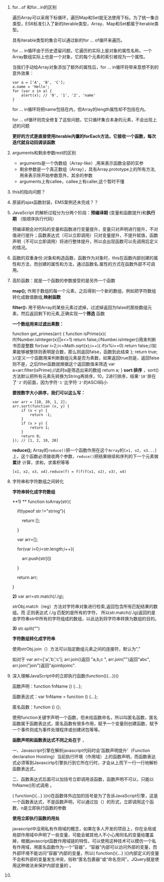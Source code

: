 1. for...of   和for...in的区别

   遍历Array可以采用下标循环，遍历Map和Set就无法使用下标。为了统一集合类型，ES6标准引入了新的iterable类型，Array、Map和Set都属于iterable类型。

   具有iterable类型的集合可以通过新的for ... of循环来遍历。

   for ... in循环由于历史遗留问题，它遍历的实际上是对象的属性名称。一个Array数组实际上也是一个对象，它的每个元素的索引被视为一个属性。

   当我们手动给Array对象添加了额外的属性后，for ... in循环将带来意想不到的意外效果：

   ```
   var a = ['A', 'B', 'C'];
   a.name = 'Hello';
   for (var x in a) {
       alert(x); // '0', '1', '2', 'name'
   }
   ```

   for ... in循环将把name包括在内，但Array的length属性却不包括在内。

   for ... of循环则完全修复了这些问题，它只循环集合本身的元素，不会出现上述的问题

   **更好的方式是直接使用iterable内置的forEach方法，它接收一个函数，每次迭代就自动回调该函数** 

2. arguments和剩余参数rest的区别

   - arguments是一个伪数组（Array-like）,用来表示函数全部的实参
   - 剩余参数是一个真正数组（Array），具有Array.prototype上的所有方法,用来表示除开始参数意外，其余的参数
   - arguments上有callee，callee上有caller,这个暂时不懂

3. this的指向问题？

4. 原装的ajax函数封装，EMS案例还未完成？？

5. JavaScript 的解析过程分为分两个阶段：**预编译期** (变量和函数提升)和**执行期** （按顺序执行代码）

   预编译期会对代码的变量和函数进行变量提升，变量只对声明进行提升，不对值进行提升；函数表达式（可以立即调用）只对变量提升，不提升赋值，函数声明（不可以立即调用）将进行整体提升，所以会出现函数可以先调用后定义的情况。

6. 函数的双重身份:对象和构造函数，函数作为对象时，this在函数内部创建的属性和方法，而创建的属性和方法，通过函数名.属性的方式在函数外部不可调用。

7. 高阶函数：就是一个函数的参数接受的是另外一个函数

   **map();**   作用于数组的每一个元素，之后得到一个新的数组，例如把字符数组转化成数值数组,**映射函数** 

   **filter():**   用于把Array的某些元素过滤掉，过滤掉返回为false的那些数组元素，然后返回剩下的元素,正确实现一个**筛选** 函数

   **一个数组用来过滤出素数：** 

   	function get_primes(arr) {
   	    function isPrime(x){
   	        if(!Number.isInteger(x)||x<=1) return false;//Number.isInteger()用来判断书否是整数
   	        for(var i=2;i<=Math.sqrt(x);i++){
   	            if(x%i==0) return false;//如果能够被整除则表明是合数，那么则返回false，函数到此结束
   	        };
   	        return true;
   	    }//定义一个函数用来判断数组元素是否为素数，如果返回true则是，返回false则不是，之后filter函数就根据这个返回数值来筛选
   	    var a=arr.filter(isPrime);//此时a是筛选出来的数组
   	    return a;
   	}
   **sort:排序** ，sort()方法默认把所有元素先转换为String再排序，10，2进行排序，结果`'10'`排在了`'2'`的前面，因为字符`'1'`比字符`'2'`的ASCII码小

   **要按数字大小排序，我们可以这么写：** 

   ```
   var arr = [10, 20, 1, 2];
   arr.sort(function (x, y) {
       if (x < y) {
           return -1;
       }
       if (x > y) {
           return 1;
       }
       return 0;
   }); // [1, 2, 10, 20]
   ```

   **reduce();**       Array的`reduce()`把一个函数作用在这个`Array`的`[x1, x2, x3...]`上，这个函数必须接收两个参数，`reduce()`把结果继续和序列的下一个元素做**累计** 计算，求和，求乘积等等

   ```
   [x1, x2, x3, x4].reduce(f) = f(f(f(x1, x2), x3), x4)
   ```

8. 字符串和字符数组之间转化

   **字符串转化成字符数组** 

   **1) ** function toArray(str){

       if(typeof str !="string"){

           return [];

       }

       var arr=[];

       for(var i=0;i<str.length;i++){

           arr.push(str[i])

       } 

       return arr;

   }

   **2)** var arr=str.match(/./g); 

   strObj.match（reg）方法对字符串对象进行检索,返回包含所有匹配结果的数组。而 正则表达式 /./g 匹配的是所有的字符， 所以str.match(/./g)返回的是由字符串str中所有的字符组成的数组，以此达到将字符串转换为数组的目的。

   **3)** str.split("")	

   **字符数组转化成字符串** 

   使用strObj.join（）方法可以指定数组元素之间的连接符，默认为"," 

   如对于 var arr=['a','b','c']; arr.join()返回 "a,b,c ", arr.join("")返回"abc", arr.join("join")返回"ajoinbjoinc". 

9. 深入理解JavaScript中的立即执行函数(function(){…})()

   函数声明：function fnName () {…};

   函数表达式：var fnName = function () {…};

   匿名函数：function () {};

   使用function关键字声明一个函数，但未给函数命名，所以叫匿名函数，匿名函数属于函数表达式，匿名函数有很多作用，赋予一个变量则创建函数，赋予一个事件则成为事件处理程序或创建闭包等等。

   **函数声明和函数表达式不同之处在于** ，

   一、Javascript引擎在解析javascript代码时会‘函数声明提升'（Function declaration Hoisting）当前执行环境（作用域）上的函数声明，而函数表达式必须等到Javascirtp引擎执行到它所在行时，才会从上而下一行一行地解析函数表达式，

   二、函数表达式后面可以加括号立即调用该函数，函数声明不可以，只能以fnName()形式调用 。

   ( function(){…} )(n)在函数体外边加的括号是为了告诉JavaScript引擎，这是一个函数表达式，不是函数声明，可以通过加（）的形式，立即调用这个函数，n是立即执行函数的参数

   **使用立即执行函数的用处** 

   javascript中没用私有作用域的概念，如果在多人开发的项目上，你在全局或局部作用域中声明了一些变量，可能会被其他人不小心用同名的变量给覆盖掉，根据javascript函数作用域链的特性，可以使用这种技术可以模仿一个私有作用域，用匿名函数作为一个“容器”，“容器”内部可以访问外部的变量，而外部环境不能访问“容器”内部的变量，所以( function(){…} )()内部定义的变量不会和外部的变量发生冲突，俗称“匿名包裹器”或“命名空间”。JQuery就是使用这种做法来保护内部变量的	。

10. ​

   ​


   

   ​

   ​

   ​